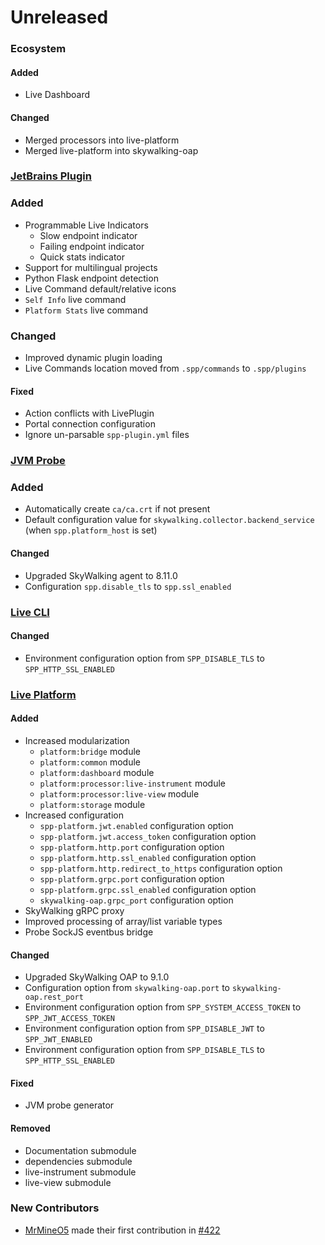 # Unreleased

### Ecosystem

#### Added
- Live Dashboard

#### Changed
- Merged processors into live-platform
- Merged live-platform into skywalking-oap

### [JetBrains Plugin](https://github.com/sourceplusplus/interface-jetbrains)

### Added
- Programmable Live Indicators
    - Slow endpoint indicator
    - Failing endpoint indicator
    - Quick stats indicator
- Support for multilingual projects
- Python Flask endpoint detection
- Live Command default/relative icons
- `Self Info` live command
- `Platform Stats` live command

### Changed
- Improved dynamic plugin loading
- Live Commands location moved from `.spp/commands` to `.spp/plugins`

#### Fixed
- Action conflicts with LivePlugin
- Portal connection configuration
- Ignore un-parsable `spp-plugin.yml` files

### [JVM Probe](https://github.com/sourceplusplus/probe-jvm)

### Added
- Automatically create `ca/ca.crt` if not present
- Default configuration value for `skywalking.collector.backend_service` (when `spp.platform_host` is set)

#### Changed
- Upgraded SkyWalking agent to 8.11.0
- Configuration `spp.disable_tls` to `spp.ssl_enabled`

### [Live CLI](https://github.com/sourceplusplus/interface-cli)

#### Changed
- Environment configuration option from `SPP_DISABLE_TLS` to `SPP_HTTP_SSL_ENABLED`

### [Live Platform](https://github.com/sourceplusplus/live-platform)

#### Added
- Increased modularization
    - `platform:bridge` module
    - `platform:common` module
    - `platform:dashboard` module
    - `platform:processor:live-instrument` module
    - `platform:processor:live-view` module
    - `platform:storage` module
- Increased configuration
    - `spp-platform.jwt.enabled` configuration option
    - `spp-platform.jwt.access_token` configuration option
    - `spp-platform.http.port` configuration option
    - `spp-platform.http.ssl_enabled` configuration option
    - `spp-platform.http.redirect_to_https` configuration option
    - `spp-platform.grpc.port` configuration option
    - `spp-platform.grpc.ssl_enabled` configuration option
    - `skywalking-oap.grpc_port` configuration option
- SkyWalking gRPC proxy
- Improved processing of array/list variable types
- Probe SockJS eventbus bridge

#### Changed
- Upgraded SkyWalking OAP to 9.1.0
- Configuration option from `skywalking-oap.port` to `skywalking-oap.rest_port`
- Environment configuration option from `SPP_SYSTEM_ACCESS_TOKEN` to `SPP_JWT_ACCESS_TOKEN`
- Environment configuration option from `SPP_DISABLE_JWT` to `SPP_JWT_ENABLED`
- Environment configuration option from `SPP_DISABLE_TLS` to `SPP_HTTP_SSL_ENABLED`

#### Fixed
- JVM probe generator

#### Removed
- Documentation submodule
- dependencies submodule
- live-instrument submodule
- live-view submodule

### New Contributors
- [MrMineO5](https://github.com/MrMineO5) made their first contribution in [#422](https://github.com/sourceplusplus/live-platform/pull/422)
